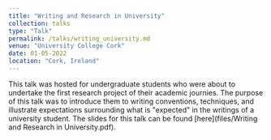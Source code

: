 ```yaml
---
title: "Writing and Research in University"
collection: talks
type: "Talk"
permalink: /talks/writing_university.md
venue: "University College Cork"
date: 01-05-2022
location: "Cork, Ireland"
---
```


This talk was hosted for undergraduate students who were about to undertake the first research project of their academic journies. The purpose of this talk was to introduce them to writing conventions, techniques, and illustrate expectations surrounding what is "expected" in the writings of a university student. The slides for this talk can be found [here](files/Writing and Research in University.pdf).
